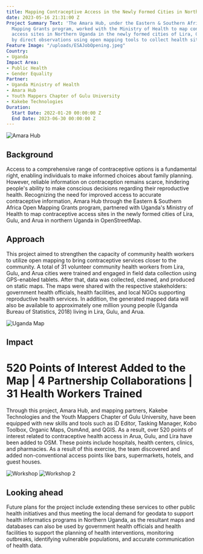 ```yaml
---
title: Mapping Contraceptive Access in the Newly Formed Cities in Northern Uganda
date: 2023-05-16 21:31:00 Z
Project Summary Text: 'The Amara Hub, under the Eastern & Southern Africa''s Open
  Mapping Grants program, worked with the Ministry of Health to map contraceptive
  access sites in Northern Uganda in the newly formed cities of Lira, Gulu, and Arua
  by direct observations using open mapping tools to collect health sites. '
Feature Image: "/uploads/ESAJobOpening.jpeg"
Country:
- Uganda
Impact Area:
- Public Health
- Gender Equality
Partner:
- Uganda Ministry of Health
- Amara Hub
- Youth Mappers Chapter of Gulu University
- Kakebe Technologies
Duration:
  Start Date: 2022-01-20 00:00:00 Z
  End Date: 2023-06-30 00:00:00 Z
---
```


<img src="https://cdn.hotosm.org/website/mapping_contraceptive1.jpg" alt="Amara Hub">

## Background

Access to a comprehensive range of contraceptive options is a fundamental right, enabling individuals to make informed choices about family planning. However, reliable information on contraception remains scarce, hindering people's ability to make conscious decisions regarding their reproductive health. Recognizing the need for improved access to accurate contraceptive information, Amara Hub through the Eastern & Southern Africa Open Mapping Grants program, partnered with Uganda's Ministry of Health to map contraceptive access sites in the newly formed cities of Lira, Gulu, and Arua in northern Uganda in OpenStreetMap. 


## Approach

This project aimed to strengthen the capacity of community health workers to utilize open mapping to bring contraceptive services closer to the community. A total of 31 volunteer community health workers from Lira, Gulu, and Arua cities were trained and engaged in field data collection using GPS-enabled tablets. After that, data was collected, cleaned, and produced on static maps. The maps were shared with the respective stakeholders: government health officials, health facilities, and local NGOs supporting reproductive health services. In addition, the generated mapped data will also be available to approximately one million young people (Uganda Bureau of Statistics, 2018) living in Lira, Gulu, and Arua.

<img src="https://cdn.hotosm.org/website/mapping_contraceptive4.png" alt="Uganda Map">

## Impact

# 520 Points of Interest Added to the Map | 4 Partnership Collaborations | 31 Health Workers Trained

Through this project, Amara Hub, and mapping partners, Kakebe Technologies and the Youth Mappers Chapter of Gulu University, have been equipped with new skills and tools such as iD Editor, Tasking Manager, Kobo Toolbox, Organic Maps, OsmAnd, and QGIS. As a result, over 520 points of interest related to contraceptive health access in Arua, Gulu, and Lira have been added to OSM. These points include hospitals, health centers, clinics, and pharmacies. As a result of this exercise, the team discovered and added non-conventional access points like bars, supermarkets, hotels, and guest houses.


<img src="https://cdn.hotosm.org/website/mapping_contraceptive2.jpg" alt="Workshop">

<img src="https://cdn.hotosm.org/website/mapping_contraceptive3.jpg" alt="Workshop 2">

## Looking ahead

Future plans for the project include extending these services to other public health initiatives and thus meeting the local demand for geodata to support health informatics programs in Northern Uganda, as the resultant maps and databases can also be used by government health officials and health facilities to support the planning of health interventions, monitoring outbreaks, identifying vulnerable populations, and accurate communication of health data.


